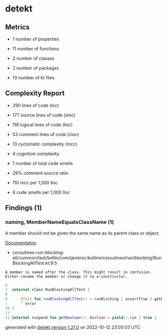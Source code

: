 # detekt

## Metrics

* 1 number of properties

* 11 number of functions

* 2 number of classes

* 2 number of packages

* 13 number of kt files

## Complexity Report

* 290 lines of code (loc)

* 177 source lines of code (sloc)

* 118 logical lines of code (lloc)

* 53 comment lines of code (cloc)

* 13 cyclomatic complexity (mcc)

* 4 cognitive complexity

* 1 number of total code smells

* 29% comment source ratio

* 110 mcc per 1,000 lloc

* 8 code smells per 1,000 lloc

## Findings (1)

### naming, MemberNameEqualsClassName (1)

A member should not be given the same name as its parent class or object.

[Documentation](https://detekt.dev/docs/rules/naming#membernameequalsclassname)

* coroutines-run-blocking-all/common/test/kotlin/com/javiersc/kotlinx/coroutines/run/blocking/RunBlockingAllTest.kt:9:5
```
A member is named after the class. This might result in confusion. Either rename the member or change it to a constructor.
```
```kotlin
6  
7  internal class RunBlockingAllTest {
8  
9      @Test fun runBlockingAllTest() = runBlocking { assertTrue { getBoolean() } }
!      ^ error
10 }
11 
12 internal suspend fun getBoolean(): Boolean = yield().run { true }

```

generated with [detekt version 1.21.0](https://detekt.dev/) on 2022-10-12 23:05:03 UTC
